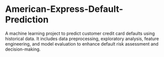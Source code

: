 # American-Express-Default-Prediction
A machine learning project to predict customer credit card defaults using historical data. It includes data preprocessing, exploratory analysis, feature engineering, and model evaluation to enhance default risk assessment and decision-making.
